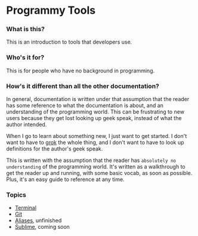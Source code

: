 # Programmy Tools

### What is this?
This is an introduction to tools that developers use.

### Who's it for?
This is for people who have no background in programming.

### How's it different than all the other documentation?
In general, documentation is written under that assumption that the reader has some reference to what the documentation is about, and an understanding of the programming world. This can be frustrating to new users because they get lost looking up geek speak, instead of what the author intended.

When I go to learn about something new, I just want to get started. I don't want to have to [grok](http://en.wikipedia.org/wiki/Grok) the whole thing, and I don't want to have to look up definitions for the author's geek speak.

This is written with the assumption that the reader has `absolutely no understanding` of the programming world. It's written as a walkthrough to get the reader up and running, with some basic vocab, as soon as possible. Plus, it's an easy guide to reference at any time.

### Topics
- [Terminal](terminal/terminal.md)
- [Git](git/git.md)
- [Aliases](aliases.md), unfinished
- [Sublime](sublime.md), coming soon